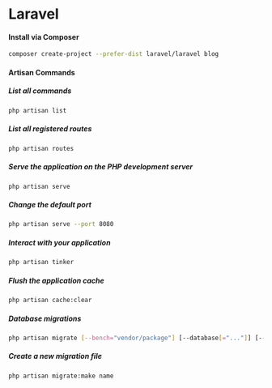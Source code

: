 # Laravel

#### Install via Composer

```bash
composer create-project --prefer-dist laravel/laravel blog
```

#### Artisan Commands

##### List all commands

```bash
php artisan list
```

##### List all registered routes
```bash
php artisan routes
```

##### Serve the application on the PHP development server
```bash
php artisan serve
```
##### Change the default port
```bash 
php artisan serve --port 8080
```

##### Interact with your application
```bash 
php artisan tinker
```
##### Flush the application cache
```bash 
php artisan cache:clear
```
##### Database migrations
```bash
php artisan migrate [--bench="vendor/package"] [--database[="..."]] [--path[="..."]] [--package[="..."]] [--pretend] [--seed]
```

##### Create a new migration file
```bash
php artisan migrate:make name
```

